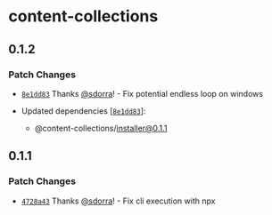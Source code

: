 # content-collections

## 0.1.2

### Patch Changes

- [`8e1dd83`](https://github.com/sdorra/content-collections/commit/8e1dd8345e7fa5adc589dcca66c5fc6193d9ff06) Thanks [@sdorra](https://github.com/sdorra)! - Fix potential endless loop on windows

- Updated dependencies [[`8e1dd83`](https://github.com/sdorra/content-collections/commit/8e1dd8345e7fa5adc589dcca66c5fc6193d9ff06)]:
  - @content-collections/installer@0.1.1

## 0.1.1

### Patch Changes

- [`4728a43`](https://github.com/sdorra/content-collections/commit/4728a43b19a2a373055aa91c258a46458e463829) Thanks [@sdorra](https://github.com/sdorra)! - Fix cli execution with npx
